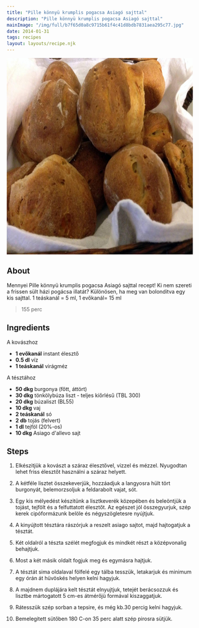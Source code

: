 ```yaml
---
title: "Pille könnyü krumplis pogacsa Asiagó sajttal"
description: "Pille könnyü krumplis pogacsa Asiagó sajttal"
mainImage: "/img/full/b7f65d0a8c9715b61f4c41d8bdb7831aea295c77.jpg"
date: 2014-01-31
tags: recipes
layout: layouts/recipe.njk
---
```

                            
<p align="center"><a href="https://cookpad.com/hu/receptek/1924240-pille-konnyu-krumplis-pogacsa-asiago-sajttal" rel="Recipe source page"><img width="751" height="532" src="/img/full/b7f65d0a8c9715b61f4c41d8bdb7831aea295c77.jpg"/></a></p>

## About
Mennyei Pille könnyü krumplis pogacsa Asiagó sajttal recept! Ki nem szereti a frissen sült házi pogácsa illatát? Különösen, ha meg van bolonditva egy kis sajttal.
1 teáskanál = 5 ml, 1 evőkanál= 15 ml

> 155 perc 

## Ingredients

A kovászhoz
* **1 evőkanál** instant élesztő
* **0.5 dl** víz
* **1 teáskanál** virágméz

A tésztához
* **50 dkg** burgonya (főtt, áttört)
* **30 dkg** tönkölybúza liszt - teljes kiőrlésű (TBL 300)
* **20 dkg** búzaliszt (BL55)
* **10 dkg** vaj
* **2 teáskanál** só
* **2 db** tojás (felvert)
* **1 dl** tejföl (20%-os)
* **10 dkg** Asiago d'allevo sajt

## Steps

1. Elkészitjük a kovászt a száraz élesztővel, vizzel és mézzel. Nyugodtan lehet friss élesztőt használni a száraz helyett.
 
    <div style="clear: both"/>

2. A kétféle lisztet összekeverjük, hozzáadjuk a langyosra hült tört burgonyát, belemorzsoljuk a feldarabolt vajat, sót.
 
    <div style="clear: both"/>

3. Egy kis mélyedést készitünk a lisztkeverék közepében és beleöntjük a tojást, tejfölt és a felfuttatott élesztőt. Az egészet jól összegyurjuk, szép kerek cipóformázunk belöle és négyszögletesre nyújtjuk.
 
    <div style="clear: both"/>

4. A kinyújtott tésztára rászórjuk a reszelt asiago sajtot, majd hajtogatjuk a tésztát.
 
    <div style="clear: both"/>

5. Két oldalról a tészta szélét megfogjuk és mindkét részt a középvonalig behajtjuk.
 
    <div style="clear: both"/>

6. Most a két másik oldalt fogjuk meg és egymásra hajtjuk.
 
    <div style="clear: both"/>

7. A tésztát sima oldalaval fölfelé egy tálba tesszük, letakarjuk és minimum egy órán át hüvöskés helyen kelni hagyjuk.
 
    <div style="clear: both"/>

8. A majdnem duplájára kelt tésztát elnyujtjuk, tetejét berácsozzuk és lisztbe mártogatott 5 cm-es átmérőjü formával kiszaggatjuk.
 
    <div style="clear: both"/>

9. Rátesszük szép sorban a tepsire, és még kb.30 percig kelni hagyjuk.
 
    <div style="clear: both"/>

10. Bemelegitett sütőben 180 C-on 35 perc alatt szép pirosra sütjük.
 
    <div style="clear: both"/>

